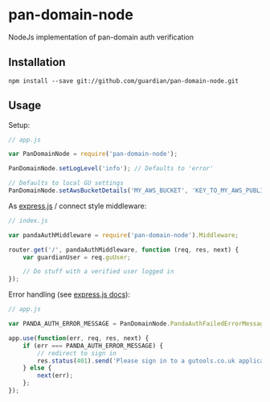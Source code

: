 # pan-domain-node
NodeJs implementation of pan-domain auth verification

## Installation

`npm install --save git://github.com/guardian/pan-domain-node.git`


## Usage

Setup:

```JavaScript
// app.js

var PanDomainNode = require('pan-domain-node');

PanDomainNode.setLogLevel('info'); // Defaults to 'error'

// Defaults to local GU settings
PanDomainNode.setAwsBucketDetails('MY_AWS_BUCKET', 'KEY_TO_MY_AWS_PUBLIC_KEY');

```

As [express.js](http://expressjs.com/) / connect style middleware:

```JavaScript
// index.js

var pandaAuthMiddleware = require('pan-domain-node').Middleware;

router.get('/', pandaAuthMiddleware, function (req, res, next) {
    var guardianUser = req.guUser;

    // Do stuff with a verified user logged in
});

```

Error handling (see [express.js docs](http://expressjs.com/guide/error-handling.html)):

```JavaScript
// app.js

var PANDA_AUTH_ERROR_MESSAGE = PanDomainNode.PandaAuthFailedErrorMessage;

app.use(function(err, req, res, next) {
    if (err === PANDA_AUTH_ERROR_MESSAGE) {
        // redirect to sign in
        res.status(401).send('Please sign in to a gutools.co.uk application.');
    } else {
        next(err);
    };
});
```
